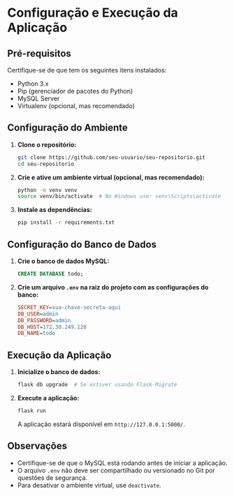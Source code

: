 # Configuração e Execução da Aplicação

## Pré-requisitos
Certifique-se de que tem os seguintes itens instalados:
- Python 3.x
- Pip (gerenciador de pacotes do Python)
- MySQL Server
- Virtualenv (opcional, mas recomendado)

## Configuração do Ambiente

1. **Clone o repositório:**
   ```bash
   git clone https://github.com/seu-usuario/seu-repositorio.git
   cd seu-repositorio
   ```

2. **Crie e ative um ambiente virtual (opcional, mas recomendado):**
   ```bash
   python -m venv venv
   source venv/bin/activate  # No Windows use: venv\Scripts\activate
   ```

3. **Instale as dependências:**
   ```bash
   pip install -r requirements.txt
   ```

## Configuração do Banco de Dados

1. **Crie o banco de dados MySQL:**
   ```sql
   CREATE DATABASE todo;
   ```

2. **Crie um arquivo `.env` na raiz do projeto com as configurações do banco:**
   ```ini
   SECRET_KEY=sua-chave-secreta-aqui
   DB_USER=admin
   DB_PASSWORD=admin
   DB_HOST=172.30.249.128
   DB_NAME=todo
   ```

## Execução da Aplicação

1. **Inicialize o banco de dados:**
   ```bash
   flask db upgrade  # Se estiver usando Flask-Migrate
   ```

2. **Execute a aplicação:**
   ```bash
   flask run
   ```
   A aplicação estará disponível em `http://127.0.0.1:5000/`.

## Observações
- Certifique-se de que o MySQL está rodando antes de iniciar a aplicação.
- O arquivo `.env` não deve ser compartilhado ou versionado no Git por questões de segurança.
- Para desativar o ambiente virtual, use `deactivate`.